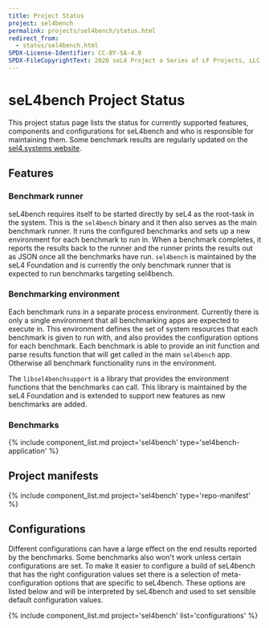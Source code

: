 ```yaml
---
title: Project Status
project: sel4bench
permalink: projects/sel4bench/status.html
redirect_from:
  - status/sel4bench.html
SPDX-License-Identifier: CC-BY-SA-4.0
SPDX-FileCopyrightText: 2020 seL4 Project a Series of LF Projects, LLC.
---
```


# seL4bench Project Status

This project status page lists the status for currently supported features, components
and configurations for seL4bench and who is responsible for maintaining them.
Some benchmark results are regularly updated on the [sel4.systems website](http://sel4.systems/About/Performance/).

## Features

### Benchmark runner

seL4bench requires itself to be started directly by seL4 as the root-task in the system.
This is the `sel4bench` binary and it then also serves as the main benchmark runner.
It runs the configured benchmarks and sets up a new environment for each benchmark to run in.
When a benchmark completes, it reports the results back to the runner and the runner prints
the results out as JSON once all the benchmarks have run. `sel4bench` is maintained
by the seL4 Foundation and is currently the only benchmark runner that is expected to
run benchmarks targeting sel4bench.

### Benchmarking environment

Each benchmark runs in a separate process environment. Currently there is only a single environment
that all benchmarking apps are expected to execute in. This environment defines the set of
system resources that each benchmark is given to run with, and also provides the configuration
options for each benchmark. Each benchmark is able to provide an init function and parse results function
that will get called in the main `sel4bench` app. Otherwise all benchmark functionality runs in the environment.

The `libsel4benchsupport` is a library that provides the environment functions that the benchmarks can call.
This library is maintained by the seL4 Foundation and is extended to support new features as new benchmarks are added.


### Benchmarks

{% include component_list.md project='sel4bench' type='sel4bench-application' %}

## Project manifests

{% include component_list.md project='sel4bench' type='repo-manifest' %}



## Configurations

Different configurations can have a large effect on the end results reported by the benchmarks.
Some benchmarks also won't work unless certain configurations are set. To make it easier
to configure a build of seL4bench that has the right configuration values set there is
a selection of meta-configuration options that are specific to seL4bench. These options
are listed below and will be interpreted by seL4bench and used to set sensible default
configuration values.

{% include component_list.md project='sel4bench' list='configurations' %}
